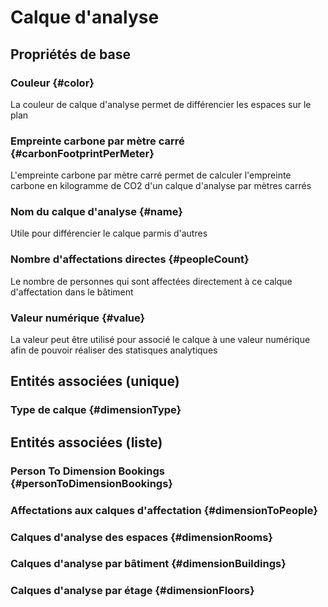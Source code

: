 # Calque d'analyse
<!--- THIS FILE IS GENERATED PLEASE DO NOT EDIT IT DIRECTLY --->



## Propriétés de base

### Couleur {#color}
        
La couleur de calque d'analyse permet de différencier les espaces sur le plan
### Empreinte carbone par mètre carré {#carbonFootprintPerMeter}
        
L'empreinte carbone par mètre carré permet de calculer l'empreinte carbone en kilogramme de CO2 d'un calque d'analyse par mètres carrés
### Nom du calque d'analyse {#name}
        
Utile pour différencier le calque parmis d'autres
### Nombre d'affectations directes {#peopleCount}
        
Le nombre de personnes qui sont affectées directement à ce calque d'affectation dans le bâtiment
### Valeur numérique {#value}
        
La valeur peut être utilisé pour associé le calque à une valeur numérique afin de pouvoir réaliser des statisques analytiques

## Entités associées (unique)

### Type de calque {#dimensionType}
        


## Entités associées (liste)

###  Person To Dimension Bookings {#personToDimensionBookings}
        

### Affectations aux calques d'affectation {#dimensionToPeople}
        

### Calques d'analyse des espaces {#dimensionRooms}
        

### Calques d'analyse par bâtiment {#dimensionBuildings}
        

### Calques d'analyse par étage {#dimensionFloors}
        




